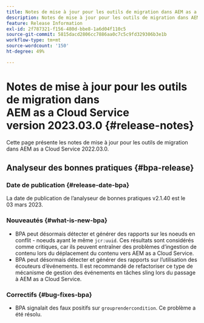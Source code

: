 ```yaml
---
title: Notes de mise à jour pour les outils de migration dans AEM as a Cloud Service version 2023.03.0
description: Notes de mise à jour pour les outils de migration dans AEM as a Cloud Service version 2022.03.0
feature: Release Information
exl-id: 2f787321-f156-480d-bbe8-1a6d04f110c5
source-git-commit: 5815dacd2806cc7886aa0c7c5c9fd329306b3e1b
workflow-type: tm+mt
source-wordcount: '150'
ht-degree: 49%

---
```


# Notes de mise à jour pour les outils de migration dans AEM as a Cloud Service version 2023.03.0 {#release-notes}

Cette page présente les notes de mise à jour pour les outils de migration dans AEM as a Cloud Service 2022.03.0.

## Analyseur des bonnes pratiques {#bpa-release}

### Date de publication {#release-date-bpa}

La date de publication de l’analyseur de bonnes pratiques v2.1.40 est le 03 mars 2023.

### Nouveautés {#what-is-new-bpa}

* BPA peut désormais détecter et générer des rapports sur les noeuds en conflit - noeuds ayant le même `jcr:uuid`. Ces résultats sont considérés comme critiques, car ils peuvent entraîner des problèmes d’ingestion de contenu lors du déplacement du contenu vers AEM as a Cloud Service.
* BPA peut désormais détecter et générer des rapports sur l’utilisation des écouteurs d’événements. Il est recommandé de refactoriser ce type de mécanisme de gestion des événements en tâches sling lors du passage à AEM as a Cloud Service.

### Correctifs {#bug-fixes-bpa}

* BPA signalait des faux positifs sur `grouprendercondition`. Ce problème a été résolu.